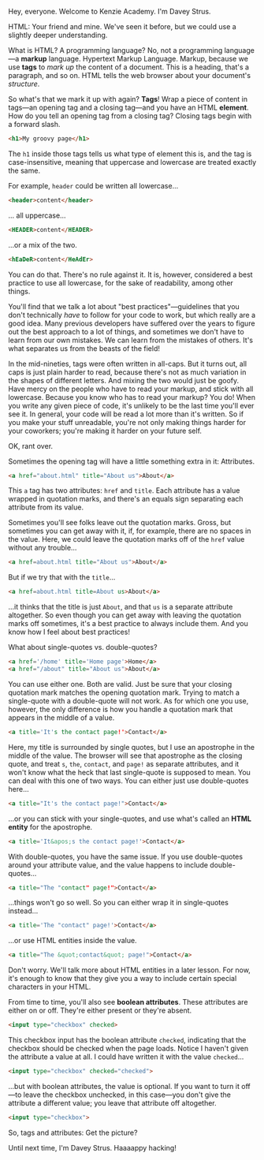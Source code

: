 Hey, everyone. Welcome to Kenzie Academy. I'm Davey Strus.

HTML: Your friend and mine. We've seen it before, but we could use a slightly deeper understanding.

What is HTML? A programming language? No, not a programming language—a **markup** language. Hypertext Markup Language. Markup, because we use **tags** to _mark up_ the content of a document. This is a heading, that's a paragraph, and so on. HTML tells the web browser about your document's _structure_.

So what's that we mark it up with again? **Tags**! Wrap a piece of content in tags—an opening tag and a closing tag—and you have an HTML **element**. How do you tell an opening tag from a closing tag? Closing tags begin with a forward slash.

```html
<h1>My groovy page</h1>
```

The `h1` inside those tags tells us what type of element this is, and the tag is case-insensitive, meaning that uppercase and lowercase are treated exactly the same.

For example, `header` could be written all lowercase...

```html
<header>content</header>
```

... all uppercase...

```html
<HEADER>content</HEADER>
```

...or a mix of the two.

```html
<hEaDeR>content</HeAdEr>
```

You can do that. There's no rule against it. It is, however, considered a best practice to use all lowercase, for the sake of readability, among other things.

You'll find that we talk a lot about "best practices"—guidelines that you don't technically _have_ to follow for your code to work, but which really are a good idea. Many previous developers have suffered over the years to figure out the best approach to a lot of things, and sometimes we don't have to learn from our own mistakes. We can learn from the mistakes of others. It's what separates us from the beasts of the field!

In the mid-nineties, tags were often written in all-caps. But it turns out, all caps is just plain harder to read, because there's not as much variation in the shapes of different letters. And mixing the two would just be goofy. Have mercy on the people who have to read your markup, and stick with all lowercase. Because you know who has to read your markup? You do! When you write any given piece of code, it's unlikely to be the last time you'll ever see it. In general, your code will be read a lot more than it's written. So if you make your stuff unreadable, you're not only making things harder for your coworkers; you're making it harder on your future self.

OK, rant over.

Sometimes the opening tag will have a little something extra in it: Attributes.

```html
<a href="about.html" title="About us">About</a>
```

This `a` tag has two attributes: `href` and `title`. Each attribute has a value wrapped in quotation marks, and there's an equals sign separating each attribute from its value.

Sometimes you'll see folks leave out the quotation marks. Gross, but sometimes you can get away with it, if, for example, there are no spaces in the value. Here, we could leave the quotation marks off of the `href` value without any trouble...

```html
<a href=about.html title="About us">About</a>
```

But if we try that with the `title`...

```html
<a href=about.html title=About us>About</a>
```

...it thinks that the title is just `About`, and that `us` is a separate attribute altogether. So even though you can get away with leaving the quotation marks off sometimes, it's a best practice to always include them. And you know how I feel about best practices!

What about single-quotes vs. double-quotes?

```html
<a href='/home' title='Home page'>Home</a>
<a href="/about" title="About us">About</a>
```

You can use either one. Both are valid. Just be sure that your closing quotation mark matches the opening quotation mark. Trying to match a single-quote with a double-quote will not work. As for which one you use, however, the only difference is how you handle a quotation mark that appears in the middle of a value.

```html
<a title='It's the contact page!'>Contact</a>
```

Here, my title is surrounded by single quotes, but I use an apostrophe in the middle of the value. The browser will see that apostrophe as the closing quote, and treat `s`, `the`, `contact`, and `page!` as separate attributes, and it won't know what the heck that last single-quote is supposed to mean. You can deal with this one of two ways. You can either just use double-quotes here...

```html
<a title="It's the contact page!">Contact</a>
```

...or you can stick with your single-quotes, and use what's called an **HTML entity** for the apostrophe.

```html
<a title='It&apos;s the contact page!'>Contact</a>
```

With double-quotes, you have the same issue. If you use double-quotes around your attribute value, and the value happens to include double-quotes...

```html
<a title="The "contact" page!">Contact</a>
```

...things won't go so well. So you can either wrap it in single-quotes instead...

```html
<a title='The "contact" page!'>Contact</a>
```

...or use HTML entities inside the value.

```html
<a title="The &quot;contact&quot; page!">Contact</a>
```

Don't worry. We'll talk more about HTML entities in a later lesson. For now, it's enough to know that they give you a way to include certain special characters in your HTML.

From time to time, you'll also see **boolean attributes**. These attributes are either on or off. They're either present or they're absent.

```html
<input type="checkbox" checked>
```

This checkbox input has the boolean attribute `checked`, indicating that the checkbox should be checked when the page loads. Notice I haven't given the attribute a value at all. I could have written it with the value `checked`...

```html
<input type="checkbox" checked="checked">
```

...but with boolean attributes, the value is optional. If you want to turn it off—to leave the checkbox unchecked, in this case—you don't give the attribute a different value; you leave that attribute off altogether.

```html
<input type="checkbox">
```

So, tags and attributes: Get the picture?

Until next time, I'm Davey Strus. Haaaappy hacking!
